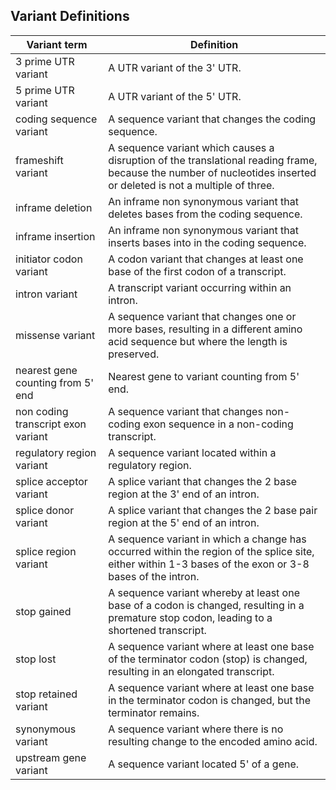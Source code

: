 ## Variant Definitions


|Variant term |Definition|
|-------------|----------|
|3 prime UTR variant |A UTR variant of the 3' UTR.|
|5 prime UTR variant |A UTR variant of the 5' UTR.|
|coding sequence variant|A sequence variant that changes the coding sequence.|
|frameshift variant |A sequence variant which causes a disruption of the translational reading frame, because the number of nucleotides inserted or deleted is not a multiple of three.|
|inframe deletion |An inframe non synonymous variant that deletes bases from the coding sequence.|
|inframe insertion |An inframe non synonymous variant that inserts bases into in the coding sequence.|
|initiator codon variant | A codon variant that changes at least one base of the first codon of a transcript.|
|intron variant | A transcript variant occurring within an intron.|
|missense variant | A sequence variant that changes one or more bases, resulting in a different amino acid sequence but where the length is preserved.|
|nearest gene counting from 5' end | Nearest gene to variant counting from 5' end.|
|non coding transcript exon variant | A sequence variant that changes non-coding exon sequence in a non-coding transcript.|
|regulatory region variant | A sequence variant located within a regulatory region.|
|splice acceptor variant | A splice variant that changes the 2 base region at the 3' end of an intron.|
|splice donor variant | A splice variant that changes the 2 base pair region at the 5' end of an intron.|
|splice region variant | A sequence variant in which a change has occurred within the region of the splice site, either within 1-3 bases of the exon or 3-8 bases of the intron.|
|stop gained | A sequence variant whereby at least one base of a codon is changed, resulting in a premature stop codon, leading to a shortened transcript.|
|stop lost | A sequence variant where at least one base of the terminator codon (stop) is changed, resulting in an elongated transcript.|
|stop retained variant | A sequence variant where at least one base in the terminator codon is changed, but the terminator remains.|
|synonymous variant | A sequence variant where there is no resulting change to the encoded amino acid.|
|upstream gene variant | A sequence variant located 5' of a gene.|
